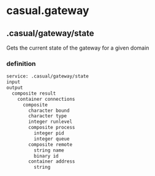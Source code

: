 # casual.gateway


## .casual/gateway/state

Gets the current state of the gateway for a given domain

### definition

```bash
service: .casual/gateway/state
input
output
  composite result
    container connections
      composite 
        character bound
        character type
        integer runlevel
        composite process
          integer pid
          integer queue
        composite remote
          string name
          binary id
        container address
          string
```

